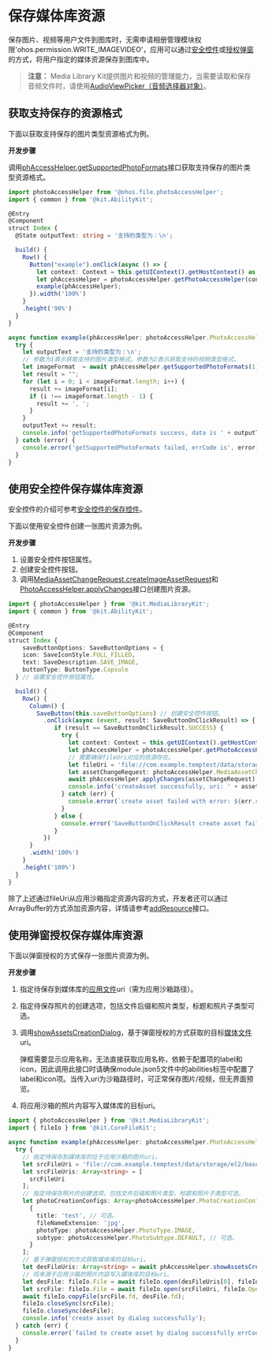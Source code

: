 # 保存媒体库资源

保存图片、视频等用户文件到图库时，无需申请相册管理模块权限'ohos.permission.WRITE_IMAGEVIDEO'，应用可以通过[安全控件](#使用安全控件保存媒体库资源)或[授权弹窗](#使用弹窗授权保存媒体库资源)的方式，将用户指定的媒体资源保存到图库中。

> **注意：**
> Media Library Kit提供图片和视频的管理能力，当需要读取和保存音频文件时，请使用[AudioViewPicker（音频选择器对象）](../../reference/apis-core-file-kit/js-apis-file-picker.md#audioviewpicker)。

## 获取支持保存的资源格式

下面以获取支持保存的图片类型资源格式为例。

**开发步骤**

调用[phAccessHelper.getSupportedPhotoFormats](../../reference/apis-media-library-kit/arkts-apis-photoAccessHelper-PhotoAccessHelper.md#getsupportedphotoformats18)接口获取支持保存的图片类型资源格式。

```ts
import photoAccessHelper from '@ohos.file.photoAccessHelper';
import { common } from '@kit.AbilityKit';

@Entry
@Component
struct Index {
  @State outputText: string = '支持的类型为：\n';

  build() {
    Row() {
      Button("example").onClick(async () => {
        let context: Context = this.getUIContext().getHostContext() as common.UIAbilityContext;
        let phAccessHelper = photoAccessHelper.getPhotoAccessHelper(context);
        example(phAccessHelper);
      }).width('100%')
    }
    .height('90%')
  }
}

async function example(phAccessHelper: photoAccessHelper.PhotoAccessHelper){
  try {
    let outputText = '支持的类型为：\n';
    // 参数为1表示获取支持的图片类型格式，参数为2表示获取支持的视频类型格式。
    let imageFormat  = await phAccessHelper.getSupportedPhotoFormats(1);
    let result = "";
    for (let i = 0; i < imageFormat.length; i++) {
      result += imageFormat[i];
      if (i !== imageFormat.length - 1) {
        result += ', ';
      }
    }
    outputText += result;
    console.info('getSupportedPhotoFormats success, data is ' + outputText);
  } catch (error) {
    console.error('getSupportedPhotoFormats failed, errCode is', error);
  }
}
```

## 使用安全控件保存媒体库资源

安全控件的介绍可参考[安全控件的保存控件](../../reference/apis-arkui/arkui-ts/ts-security-components-savebutton.md)。

下面以使用安全控件创建一张图片资源为例。

**开发步骤**

1. 设置安全控件按钮属性。
2. 创建安全控件按钮。
3. 调用[MediaAssetChangeRequest.createImageAssetRequest](../../reference/apis-media-library-kit/arkts-apis-photoAccessHelper-MediaAssetChangeRequest.md#createimageassetrequest11)和[PhotoAccessHelper.applyChanges](../../reference/apis-media-library-kit/arkts-apis-photoAccessHelper-PhotoAccessHelper.md#applychanges11)接口创建图片资源。

```ts
import { photoAccessHelper } from '@kit.MediaLibraryKit';
import { common } from '@kit.AbilityKit';

@Entry
@Component
struct Index {
    saveButtonOptions: SaveButtonOptions = {
    icon: SaveIconStyle.FULL_FILLED,
    text: SaveDescription.SAVE_IMAGE,
    buttonType: ButtonType.Capsule
  } // 设置安全控件按钮属性。

  build() {
    Row() {
      Column() {
        SaveButton(this.saveButtonOptions) // 创建安全控件按钮。
          .onClick(async (event, result: SaveButtonOnClickResult) => {
             if (result == SaveButtonOnClickResult.SUCCESS) {
               try {
                 let context: Context = this.getUIContext().getHostContext() as common.UIAbilityContext;
                 let phAccessHelper = photoAccessHelper.getPhotoAccessHelper(context);
                 // 需要确保fileUri对应的资源存在。
                 let fileUri = 'file://com.example.temptest/data/storage/el2/base/haps/entry/files/test.jpg';
                 let assetChangeRequest: photoAccessHelper.MediaAssetChangeRequest = photoAccessHelper.MediaAssetChangeRequest.createImageAssetRequest(context, fileUri);
                 await phAccessHelper.applyChanges(assetChangeRequest);
                 console.info('createAsset successfully, uri: ' + assetChangeRequest.getAsset().uri);
               } catch (err) {
                 console.error(`create asset failed with error: ${err.code}, ${err.message}`);
               }
             } else {
               console.error('SaveButtonOnClickResult create asset failed');
             }
          })
      }
      .width('100%')
    }
    .height('100%')
  }
}
```

除了上述通过fileUri从应用沙箱指定资源内容的方式，开发者还可以通过ArrayBuffer的方式添加资源内容，详情请参考[addResource](../../reference/apis-media-library-kit/arkts-apis-photoAccessHelper-MediaAssetChangeRequest.md#addresource11-1)接口。

## 使用弹窗授权保存媒体库资源

下面以弹窗授权的方式保存一张图片资源为例。

**开发步骤**

1. 指定待保存到媒体库的[应用文件](../../file-management/app-file-access.md)uri（需为应用沙箱路径）。
2. 指定待保存照片的创建选项，包括文件后缀和照片类型，标题和照片子类型可选。
3. 调用[showAssetsCreationDialog](../../reference/apis-media-library-kit/arkts-apis-photoAccessHelper-PhotoAccessHelper.md#showassetscreationdialog12)，基于弹窗授权的方式获取的目标[媒体文件](../../file-management/user-file-uri-intro.md#媒体文件uri)uri。

   弹框需要显示应用名称，无法直接获取应用名称，依赖于配置项的label和icon，因此调用此接口时请确保module.json5文件中的abilities标签中配置了label和icon项。当传入uri为沙箱路径时，可正常保存图片/视频，但无界面预览。
4. 将应用沙箱的照片内容写入媒体库的目标uri。

```ts
import { photoAccessHelper } from '@kit.MediaLibraryKit';
import { fileIo } from '@kit.CoreFileKit';

async function example(phAccessHelper: photoAccessHelper.PhotoAccessHelper){
  try {
    // 指定待保存到媒体库的位于应用沙箱的图片uri。
    let srcFileUri = 'file://com.example.temptest/data/storage/el2/base/haps/entry/files/test.jpg';
    let srcFileUris: Array<string> = [
      srcFileUri
    ];
    // 指定待保存照片的创建选项，包括文件后缀和照片类型，标题和照片子类型可选。
    let photoCreationConfigs: Array<photoAccessHelper.PhotoCreationConfig> = [
      {
        title: 'test', // 可选。
        fileNameExtension: 'jpg',
        photoType: photoAccessHelper.PhotoType.IMAGE,
        subtype: photoAccessHelper.PhotoSubtype.DEFAULT, // 可选。
      }
    ];
    // 基于弹窗授权的方式获取媒体库的目标uri。
    let desFileUris: Array<string> = await phAccessHelper.showAssetsCreationDialog(srcFileUris, photoCreationConfigs);
    // 将来源于应用沙箱的照片内容写入媒体库的目标uri。
    let desFile: fileIo.File = await fileIo.open(desFileUris[0], fileIo.OpenMode.WRITE_ONLY);
    let srcFile: fileIo.File = await fileIo.open(srcFileUri, fileIo.OpenMode.READ_ONLY);
    await fileIo.copyFile(srcFile.fd, desFile.fd);
    fileIo.closeSync(srcFile);
    fileIo.closeSync(desFile);
    console.info('create asset by dialog successfully');
  } catch (err) {
    console.error(`failed to create asset by dialog successfully errCode is: ${err.code}, ${err.message}`);
  }
}
```
